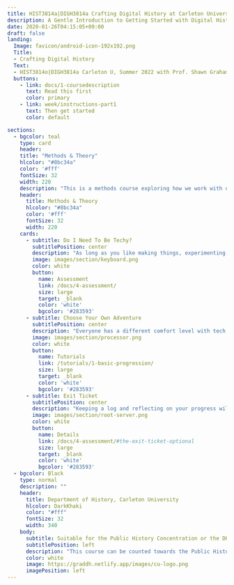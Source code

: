 ```yaml
---
title: HIST3814a|DIGH3814a Crafting Digital History at Carleton University
description: A Gentle Introduction to Getting Started with Digital History
date: 2020-01-26T04:15:05+09:00
draft: false
landing:
  Image: favicon/android-icon-192x192.png
  Title:
  - Crafting Digital History
  Text:
  - HIST3814o|DIGH3814a Carleton U, Summer 2022 with Prof. Shawn Graham.
  buttons:
    - link: docs/1-coursedescription
      text: Read this first
      color: primary
    - link: week/instructions-part1
      text: Then get started
      color: default

sections:
  - bgcolor: teal
    type: card
    header:
    title: "Methods & Theory"
    hlcolor: "#8bc34a"
    color: '#fff'
    fontSize: 32
    width: 220
    description: "This is a methods course exploring how we work with digitized historical information, different ways of analyzing it, and different ways of telling the story. We'll do everything from text analysis to webmapping to immersive storytelling."
    header:
      title: Methods & Theory
      hlcolor: "#8bc34a"
      color: '#fff'
      fontSize: 32
      width: 220
    cards:
      - subtitle: Do I Need To Be Techy?
        subtitlePosition: center
        description: "As long as you like making things, experimenting, and are willing to discuss what hasn't worked - and why! - you've got what it takes."
        image: images/section/keyboard.png
        color: white
        button:
          name: Assessment
          link: /docs/4-assessment/
          size: large
          target: _blank
          color: 'white'
          bgcolor: '#283593'
      - subtitle: Choose Your Own Adventure
        subtitlePosition: center
        description: "Everyone has a different comfort level with tech. I will provide you with different paths to follow appropriate to different comfort levels. You can change tracks to suit your interests or developing skills."
        image: images/section/processor.png
        color: white
        button:
          name: Tutorials
          link: /tutorials/1-basic-progression/
          size: large
          target: _blank
          color: 'white'
          bgcolor: '#283593'
      - subtitle: Exit Ticket
        subtitlePosition: center
        description: "Keeping a log and reflecting on your progress will show me how you meet the learning objectives. But you can also craft a final Exit Ticket to reflect on what your overall grade should be, taking into account your own circumstances if you wish."
        image: images/section/root-server.png
        color: white
        button:
          name: Details
          link: /docs/4-assessment/#the-exit-ticket-optional
          size: large
          target: _blank
          color: 'white'
          bgcolor: '#283593'
  - bgcolor: Black
    type: normal
    description: ""
    header:
      title: Department of History, Carleton University
      hlcolor: DarkKhaki
      color: "#fff"
      fontSize: 32
      width: 340
    body:
      subtitle: Suitable for the Public History Concentration or the DH Minor
      subtitlePosition: left
      description: "This course can be counted towards the Public History Concentration or the DH Minor, with permission. Contact Dr. Graham for more information."
      color: white
      image: https://graddh.netlify.app/images/cu-logo.png
      imagePosition: left
---
```

